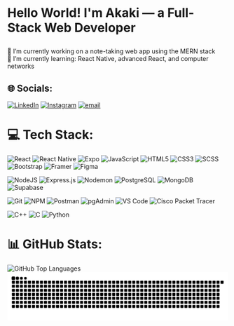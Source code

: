
# <p align="left">Hello World! I'm Akaki — a Full-Stack Web Developer</p>

###

<p align="left">🔭 I’m currently working on a note-taking web app using the MERN stack<br>🌱 I’m currently learning: React Native, advanced React, and computer networks</p>

## 🌐 Socials:


[![LinkedIn](https://img.shields.io/badge/LinkedIn-%230077B5.svg?logo=linkedin&logoColor=white)](https://linkedin.com/in/akakitsipuria)
[![Instagram](https://img.shields.io/badge/Instagram-%23E4405F.svg?logo=Instagram&logoColor=white)](https://instagram.com/akkkats) [![email](https://img.shields.io/badge/Email-D14836?logo=gmail&logoColor=white)](mailto:akakitsipuria1@gmail.com)

# 💻 Tech Stack:

![React](https://img.shields.io/badge/react-%2320232a.svg?style=for-the-badge&logo=react&logoColor=%2361DAFB)
![React Native](https://img.shields.io/badge/react_native-%2320232a.svg?style=for-the-badge&logo=react&logoColor=%2361DAFB)
![Expo](https://img.shields.io/badge/expo-1C1E24?style=for-the-badge&logo=expo&logoColor=#D04A37)
![JavaScript](https://img.shields.io/badge/javascript-%23323330.svg?style=for-the-badge&logo=javascript&logoColor=%23F7DF1E)
![HTML5](https://img.shields.io/badge/html5-%23E34F26.svg?style=for-the-badge&logo=html5&logoColor=white)
![CSS3](https://img.shields.io/badge/css3-%231572B6.svg?style=for-the-badge&logo=css3&logoColor=white)
![SCSS](https://img.shields.io/badge/SCSS-hotpink.svg?style=for-the-badge&logo=sass&logoColor=white)
![Bootstrap](https://img.shields.io/badge/bootstrap-%238511FA.svg?style=for-the-badge&logo=bootstrap&logoColor=white)
![Framer](https://img.shields.io/badge/framer-0055FF.svg?style=for-the-badge&logo=framer&logoColor=white)
![Figma](https://img.shields.io/badge/Figma-F24E1E?style=for-the-badge&logo=figma&logoColor=white)

![NodeJS](https://img.shields.io/badge/node.js-6DA55F?style=for-the-badge&logo=node.js&logoColor=white)
![Express.js](https://img.shields.io/badge/express.js-%23404d59.svg?style=for-the-badge&logo=express&logoColor=%2361DAFB)
![Nodemon](https://img.shields.io/badge/NODEMON-%23323330.svg?style=for-the-badge&logo=nodemon&logoColor=%BBDEAD)
![PostgreSQL](https://img.shields.io/badge/postgres-%23316192.svg?style=for-the-badge&logo=postgresql&logoColor=white)
![MongoDB](https://img.shields.io/badge/MongoDB-%234ea94b.svg?style=for-the-badge&logo=mongodb&logoColor=white)
![Supabase](https://img.shields.io/badge/Supabase-3ECF8E?style=for-the-badge&logo=supabase&logoColor=white)

![Git](https://img.shields.io/badge/git-%23F05033.svg?style=for-the-badge&logo=git&logoColor=white)
![NPM](https://img.shields.io/badge/npm-%23CB3837.svg?style=for-the-badge&logo=npm&logoColor=white)
![Postman](https://img.shields.io/badge/postman-%23FF6C37.svg?style=for-the-badge&logo=postman&logoColor=white)
![pgAdmin](https://img.shields.io/badge/pgAdmin-336791?style=for-the-badge&logo=postgresql&logoColor=white)
![VS Code](https://img.shields.io/badge/VS%20Code-007ACC?style=for-the-badge&logo=visual-studio-code&logoColor=white)
![Cisco Packet Tracer](https://img.shields.io/badge/Cisco_Packet_Tracer-1BA0D7?style=for-the-badge&logo=cisco&logoColor=white)

![C++](https://img.shields.io/badge/c++-%2300599C.svg?style=for-the-badge&logo=c%2B%2B&logoColor=white)
![C](https://img.shields.io/badge/c-%2300599C.svg?style=for-the-badge&logo=c&logoColor=white)
![Python](https://img.shields.io/badge/python-%23323330.svg?style=for-the-badge&logo=python&logoColor=white)

# 📊 GitHub Stats:

<picture>
  <source srcset="https://github-readme-stats.vercel.app/api/top-langs/?username=akakaaaaa&theme=default&hide_border=true&layout=compact" media="(prefers-color-scheme: light)">
  <img src="https://github-readme-stats.vercel.app/api/top-langs/?username=akakaaaaa&theme=dark&hide_border=true&layout=compact" alt="GitHub Top Languages" />
</picture>

<picture>
  <source media="(prefers-color-scheme: dark)" srcset="https://raw.githubusercontent.com/akakaaaaa/akakaaaaa/output/github-snake-dark.svg" />
  <source media="(prefers-color-scheme: light)" srcset="https://raw.githubusercontent.com/akakaaaaa/akakaaaaa/output/github-snake.svg" />
  <img alt="github-snake" src="https://raw.githubusercontent.com/akakaaaaa/akakaaaaa/output/github-snake.svg" />
</picture>

###


